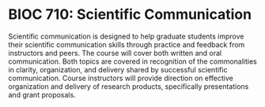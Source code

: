 # BIOC 710: Scientific Communication

Scientific communication is designed to help graduate students improve their scientific communication skills through practice and feedback from instructors and peers. The course will cover both written and oral communication. Both topics are covered in recognition of the commonalities in clarity, organization, and delivery shared by successful scientific communication. Course instructors will provide direction on effective organization and delivery of research products, specifically presentations and grant proposals.